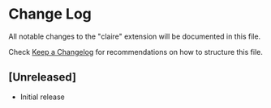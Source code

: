 # Change Log

All notable changes to the "claire" extension will be documented in this file.

Check [Keep a Changelog](http://keepachangelog.com/) for recommendations on how to structure this file.

## [Unreleased]

- Initial release
